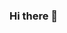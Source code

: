 ### Hi there 👋

<!--
- 🔭 I’m currently working on a React Native App to create new habits.
- 🌱 I’m currently learning Phython
- 📫 How to reach me: https://www.linkedin.com/in/nicola-kirk-069610b/
- 😄 Pronouns: ... she/her

-->
